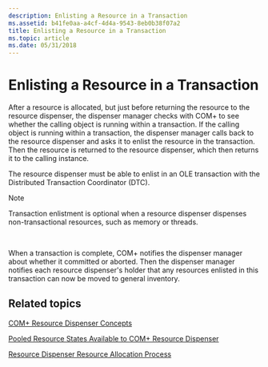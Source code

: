 ```yaml
---
description: Enlisting a Resource in a Transaction
ms.assetid: b41fe0aa-a4cf-4d4a-9543-8eb0b38f07a2
title: Enlisting a Resource in a Transaction
ms.topic: article
ms.date: 05/31/2018
---
```


# Enlisting a Resource in a Transaction

After a resource is allocated, but just before returning the resource to the resource dispenser, the dispenser manager checks with COM+ to see whether the calling object is running within a transaction. If the calling object is running within a transaction, the dispenser manager calls back to the resource dispenser and asks it to enlist the resource in the transaction. Then the resource is returned to the resource dispenser, which then returns it to the calling instance.

The resource dispenser must be able to enlist in an OLE transaction with the Distributed Transaction Coordinator (DTC).

> [!Note]  
> Transaction enlistment is optional when a resource dispenser dispenses non-transactional resources, such as memory or threads.

 

When a transaction is complete, COM+ notifies the dispenser manager about whether it committed or aborted. Then the dispenser manager notifies each resource dispenser's holder that any resources enlisted in this transaction can now be moved to general inventory.

## Related topics

<dl> <dt>

[COM+ Resource Dispenser Concepts](com--resource-dispenser-concepts.md)
</dt> <dt>

[Pooled Resource States Available to COM+ Resource Dispenser](pooled-resource-states-available-to-com--resource-dispenser.md)
</dt> <dt>

[Resource Dispenser Resource Allocation Process](resource-dispenser-resource-allocation-process.md)
</dt> </dl>

 

 



